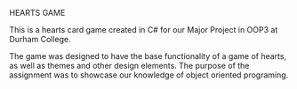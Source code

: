 HEARTS GAME

This is a hearts card game created in C# for our Major Project in OOP3 at Durham College.

The game was designed to have the base functionality of a game of hearts, as well as themes and other design elements. The purpose of the assignment was to showcase our knowledge of object oriented programing.
